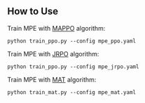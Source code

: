 ## How to Use

Train MPE with [MAPPO]((https://arxiv.org/abs/2103.01955)) algorithm:

```shell
python train_ppo.py --config mpe_ppo.yaml
```

Train MPE with [JRPO](https://arxiv.org/abs/2302.07515) algorithm:

```shell
python train_ppo.py --config mpe_jrpo.yaml
```


Train MPE with [MAT](https://arxiv.org/abs/2205.14953) algorithm:

```shell
python train_mat.py --config mpe_mat.yaml
```